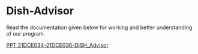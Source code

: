 # Dish-Advisor
Read the documentation given below for working and better understanding of our program. 

[PPT 21DCE034-21DCE036-DISH_Advisor](https://view.officeapps.live.com/op/view.aspx?src=https%3A%2F%2Fraw.githubusercontent.com%2FVatsal0313%2FDish-Advisor%2Fmain%2F21DCE034-21DCE036-DISH_Advisor.pptx&wdOrigin=BROWSELINK)
